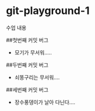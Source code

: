 # git-playground-1

수업 내용

##첫번째 커밋 버그

- 모기가 무서워.....

##두번째 커밋 버그

- 쇠똥구리는 무서워....

##세번째 커밋 버그

- 장수풍뎅이가 날아 다닌다....
